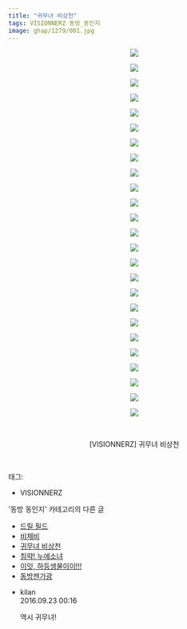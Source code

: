 ```yaml
---
title: "귀무녀 비상천"
tags: VISIONNERZ 동방_동인지
image: ghap/1279/001.jpg
---
```

<div class="article">
<p style="text-align: center; clear: none; float: none;"><img src="{{ site.nasurl }}/ghap/1279/001.jpg"/></p>
<p style="text-align: center; clear: none; float: none;"><img src="{{ site.nasurl }}/ghap/1279/002.jpg"/></p>
<p style="text-align: center; clear: none; float: none;"><img src="{{ site.nasurl }}/ghap/1279/003.jpg"/></p>
<p style="text-align: center; clear: none; float: none;"><img src="{{ site.nasurl }}/ghap/1279/004.jpg"/></p>
<p style="text-align: center; clear: none; float: none;"><img src="{{ site.nasurl }}/ghap/1279/005.jpg"/></p>
<p style="text-align: center; clear: none; float: none;"><img src="{{ site.nasurl }}/ghap/1279/006.jpg"/></p>
<p style="text-align: center; clear: none; float: none;"><img src="{{ site.nasurl }}/ghap/1279/007.jpg"/></p>
<p style="text-align: center; clear: none; float: none;"><img src="{{ site.nasurl }}/ghap/1279/008.jpg"/></p>
<p style="text-align: center; clear: none; float: none;"><img src="{{ site.nasurl }}/ghap/1279/009.jpg"/></p>
<p style="text-align: center; clear: none; float: none;"><img src="{{ site.nasurl }}/ghap/1279/010.jpg"/></p>
<p style="text-align: center; clear: none; float: none;"><img src="{{ site.nasurl }}/ghap/1279/011.jpg"/></p>
<p style="text-align: center; clear: none; float: none;"><img src="{{ site.nasurl }}/ghap/1279/012.jpg"/></p>
<p style="text-align: center; clear: none; float: none;"><img src="{{ site.nasurl }}/ghap/1279/013.jpg"/></p>
<p style="text-align: center; clear: none; float: none;"><img src="{{ site.nasurl }}/ghap/1279/014.jpg"/></p>
<p style="text-align: center; clear: none; float: none;"><img src="{{ site.nasurl }}/ghap/1279/015.jpg"/></p>
<p style="text-align: center; clear: none; float: none;"><img src="{{ site.nasurl }}/ghap/1279/016.jpg"/></p>
<p style="text-align: center; clear: none; float: none;"><img src="{{ site.nasurl }}/ghap/1279/017.jpg"/></p>
<p style="text-align: center; clear: none; float: none;"><img src="{{ site.nasurl }}/ghap/1279/018.jpg"/></p>
<p style="text-align: center; clear: none; float: none;"><img src="{{ site.nasurl }}/ghap/1279/019.jpg"/></p>
<p style="text-align: center; clear: none; float: none;"><img src="{{ site.nasurl }}/ghap/1279/020.jpg"/></p>
<p style="text-align: center; clear: none; float: none;"><img src="{{ site.nasurl }}/ghap/1279/021.jpg"/></p>
<p style="text-align: center; clear: none; float: none;"><img src="{{ site.nasurl }}/ghap/1279/022.jpg"/></p>
<p style="text-align: center; clear: none; float: none;"><img src="{{ site.nasurl }}/ghap/1279/023.jpg"/></p>
<p style="text-align: center; clear: none; float: none;"><img src="{{ site.nasurl }}/ghap/1279/024.jpg"/></p>
<p style="text-align: center; clear: none; float: none;"><img src="{{ site.nasurl }}/ghap/1279/025.jpg"/></p>
<p style="text-align: center; clear: none; float: none;"><br/></p>
<p style="text-align: center; clear: none; float: none;">[VISIONNERZ] 귀무녀 비상천</p>
<p><br/></p>
</div><div class="tagTrail">
<p>태그: </p>
<ul>
<li>VISIONNERZ</li>
</ul>
</div><div class="another">
<p>'동방 동인지' 카테고리의 다른 글</p>
<ul>
<li><a href="/2016-08-01-ghap_1281">드릴 필드</a></li>
<li><a href="/2016-07-31-ghap_1280">비채비</a></li>
<li><a href="/2016-07-31-ghap_1279">귀무녀 비상천</a></li>
<li><a href="/2016-07-31-ghap_1277">침략! 누에소녀</a></li>
<li><a href="/2016-07-31-ghap_1276">이잇, 하등생물이이!!!</a></li>
<li><a href="/2016-07-31-ghap_1275">동방젠가광</a></li>
</ul>
</div><div class="cb_module cb_fluid">
<div class="cb_wrt cb_profile">
<div class="comment">
<ul>
<li class="cb_thumb_off" id="comment14811601">
<div class="cb_comment_area">
<div class="cb_info_area">
<div class="cb_section">
<span class="cb_nick_name">kilan</span>
</div>
<div class="cb_section">
<span class="cb_date">2016.09.23 00:16 </span>
</div>
</div>
<div class="cb_dsc_comment">
<p class="cb_dsc">
											역시 귀무녀!
										</p>
</div>
</div></li>
</ul>
</div>
</div><!-- commentList close -->
</div>